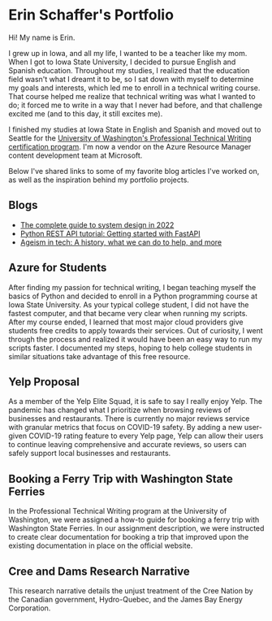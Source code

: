 # Erin Schaffer's Portfolio

Hi! My name is Erin. 

I grew up in Iowa, and all my life, I wanted to be a teacher like my mom. When I got to Iowa State University, I decided to pursue English and Spanish education. Throughout my studies, I realized that the education field wasn't what I dreamt it to be, so I sat down with myself to determine my goals and interests, which led me to enroll in a technical writing course. That course helped me realize that technical writing was what I wanted to do; it forced me to write in a way that I never had before, and that challenge excited me (and to this day, it still excites me).

I finished my studies at Iowa State in English and Spanish and moved out to Seattle for the [University of Washington's Professional Technical Writing certification program](https://www.pce.uw.edu/certificates/professional-technical-writing). I'm now a vendor on the Azure Resource Manager content development team at Microsoft.

Below I've shared links to some of my favorite blog articles I've worked on, as well as the inspiration behind my portfolio projects.

## Blogs

* [The complete guide to system design in 2022](https://www.educative.io/blog/complete-guide-to-system-design)
* [Python REST API tutorial: Getting started with FastAPI](https://www.educative.io/blog/python-fastapi-tutorial)
* [Ageism in tech: A history, what we can do to help, and more](https://www.educative.io/blog/ageism-in-tech)

## Azure for Students

After finding my passion for technical writing, I began teaching myself the basics of Python and decided to enroll in a Python programming course at Iowa State University. As your typical college student, I did not have the fastest computer, and that became very clear when running my scripts. After my course ended, I learned that most major cloud providers give students free credits to apply towards their services. Out of curiosity, I went through the process and realized it would have been an easy way to run my scripts faster. I documented my steps, hoping to help college students in similar situations take advantage of this free resource.

## Yelp Proposal

As a member of the Yelp Elite Squad, it is safe to say I really enjoy Yelp. The pandemic has changed what I prioritize when browsing reviews of businesses and restaurants. There is currently no major reviews service with granular metrics that focus on COVID-19 safety. By adding a new user-given COVID-19 rating feature to every Yelp page, Yelp can allow their users to continue leaving comprehensive and accurate reviews, so users can safely support local businesses and restaurants.

## Booking a Ferry Trip with Washington State Ferries

In the Professional Technical Writing program at the University of Washington, we were assigned a how-to guide for booking a ferry trip with Washington State Ferries. In our assignment description, we were instructed to create clear documentation for booking a trip that improved upon the existing documentation in place on the official website.

## Cree and Dams Research Narrative

This research narrative details the unjust treatment of the Cree Nation by the Canadian government, Hydro-Quebec, and the James Bay Energy Corporation.
